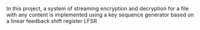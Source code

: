 In this project, a system of streaming encryption and decryption for a file with any
content is implemented using a key sequence generator based on a linear feedback shift
register LFSR
